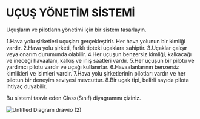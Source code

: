 # UÇUŞ YÖNETİM SİSTEMİ
Uçuşların ve pilotların yönetimi için bir sistem tasarlayın.

1.Hava yolu şirketleri uçuşları gerçekleştirir. Her hava yolunun bir kimliği vardır.
2.Hava yolu şirketi, farklı tipteki uçaklara sahiptir.
3.Uçaklar çalışır veya onarım durumunda olabilir.
4.Her uçuşun benzersiz kimliği, kalkacağı ve ineceği havaalanı, kalkış ve iniş saatleri vardır.
5.Her uçuşun bir pilotu ve yardımcı pilotu vardır ve uçağı kullanırlar.
6.Havaalanlarının benzersiz kimlikleri ve isimleri vardır.
7.Hava yolu şirketlerinin pilotları vardır ve her pilotun bir deneyim seviyesi mevcuttur.
8.Bir uçak tipi, belirli sayıda pilota ihtiyaç duyabilir.

Bu sistemi tasvir eden Class(Sınıf) diyagramını çiziniz.

![Untitled Diagram drawio (2)](https://user-images.githubusercontent.com/36278457/145690203-16d69686-21f0-41e5-9af9-65476737babd.png)
